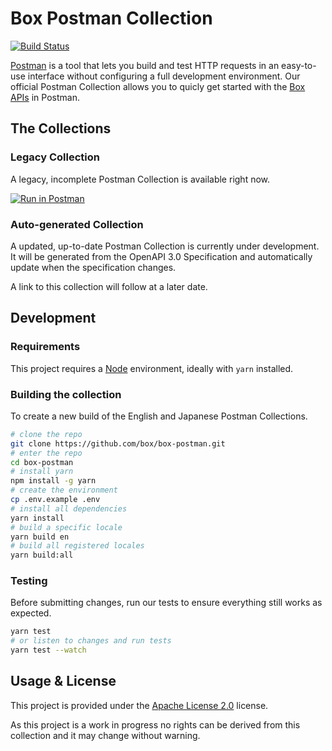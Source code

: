 # Box Postman Collection

[![Build Status](https://travis-ci.com/box/box-postman.svg?branch=master)](https://travis-ci.com/box/box-postman)

[Postman](https://www.getpostman.com/) is a tool that lets you build and test HTTP requests in an easy-to-use interface without configuring a full development environment. Our official Postman Collection allows you to quicly get started with the [Box APIs](https://developer.box.com/) in Postman.

## The Collections

### Legacy Collection

A legacy, incomplete Postman Collection is available right now.

[![Run in Postman](https://run.pstmn.io/button.svg)](https://app.getpostman.com/run-collection/768279fde466dffc5511)

### Auto-generated Collection

A updated, up-to-date Postman Collection is currently under development. It will be generated from the OpenAPI 3.0 Specification and automatically update when the specification changes.

A link to this collection will follow at a later date.

## Development

### Requirements

This project requires a [Node](https://nodejs.org/) environment, ideally with `yarn` installed.

### Building the collection

To create a new build of the English and Japanese Postman Collections.

```sh
# clone the repo
git clone https://github.com/box/box-postman.git
# enter the repo
cd box-postman
# install yarn
npm install -g yarn
# create the environment
cp .env.example .env
# install all dependencies
yarn install
# build a specific locale
yarn build en
# build all registered locales
yarn build:all
```

### Testing

Before submitting changes, run our tests to ensure everything still works as expected.

```sh
yarn test
# or listen to changes and run tests
yarn test --watch
```

## Usage & License

This project is provided under the [Apache License 2.0](LICENSE) license.

As this project is a work in progress no rights can be derived from 
this collection and it may change without warning.
